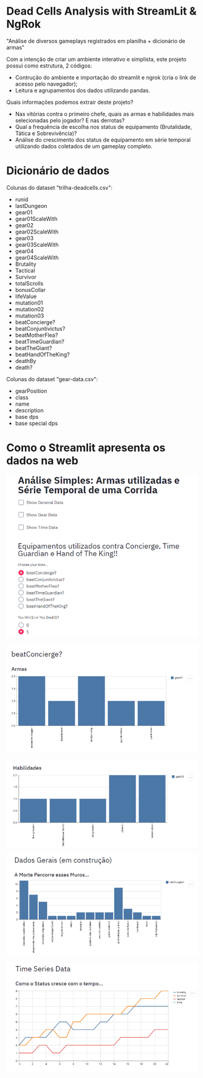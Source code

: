 # Dead Cells Analysis with StreamLit & NgRok

"Análise de diversos gameplays registrados em planilha + dicionário de armas"

Com a intenção de criar um ambiente interativo e simplista, este projeto possui como estrutura, 2 códigos:
- Contrução do ambiente e importação do streamlit e ngrok (cria o link de acesso pelo navegador);
- Leitura e agrupamentos dos dados utilizando pandas.

Quais informações podemos extrair deste projeto?
- Nas vitórias contra o primeiro chefe, quais as armas e habilidades mais selecionadas pelo jogador? E nas derrotas?
- Qual a frequência de escolha nos status de equipamento (Brutalidade, Tática e Sobrevivência)?
- Análise do crescimento dos status de equipamento em série temporal utilizando dados coletados de um gameplay completo.

# Dicionário de dados

Colunas do dataset "trilha-deadcells.csv":
- runid
- lastDungeon
- gear01
- gear01ScaleWith
- gear02
- gear02ScaleWith
- gear03
- gear03ScaleWith
- gear04
- gear04ScaleWith
- Brutality
- Tactical
- Survivor
- totalScrolls
- bonusCollar
- lifeValue
- mutation01
- mutation02
- mutation03
- beatConcierge?
- beatConjuntivictus?
- beatMotherFlea?
- beatTimeGuardian?
- beatTheGiant?
- beatHandOfTheKing?
- deathBy
- death?

Colunas do dataset "gear-data.csv":
- gearPosition
- class
- name
- description
- base dps
- base special dps

# Como o Streamlit apresenta os dados na web

![Alt text](https://github.com/Alexno9/gameplay-deadcells-analysis/raw/master/Screenshot_1.png)

![Alt text](https://github.com/Alexno9/gameplay-deadcells-analysis/raw/master/Screenshot_2.png)

![Alt text](https://github.com/Alexno9/gameplay-deadcells-analysis/raw/master/Screenshot_3.png)

![Alt text](https://github.com/Alexno9/gameplay-deadcells-analysis/raw/master/Screenshot_4.png)

![Alt text](https://github.com/Alexno9/gameplay-deadcells-analysis/raw/master/Screenshot_5.png)
